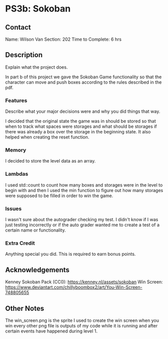 # PS3b: Sokoban

## Contact
Name: Wilson Van
Section: 202
Time to Complete: 6 hrs


## Description
Explain what the project does.

In part b of this project we gave the Sokoban Game functionality so that the character can move and push boxes according to the rules described in the pdf.

### Features
Describe what your major decisions were and why you did things that way.

I decided that the original state the game was in should be stored so that when to track what spaces were storages and what should be storages if there was already a box over the storage in the beginning state. It also helped when creating the reset function.

### Memory
I decided to store the level data as an array.

### Lambdas
I used std::count to count how many boxes and storages were in the level to begin with and then I used the min function to figure out how many storages were supposed to be filled in order to win the game.

### Issues
I wasn't sure about the autograder checking my test. I didn't know if I was just testing incorrectly or if the auto grader wanted me to create a test of a certain name or functionality.

### Extra Credit
Anything special you did.  This is required to earn bonus points.


## Acknowledgements

Kenney Sokoban Pack (CC0): https://kenney.nl/assets/sokoban
Win Screen: https://www.deviantart.com/chillyboombox2/art/You-Win-Screen-748805655

## Other Notes
The win_screen.png is the sprite I used to create the win screen when you win every other png file is outputs of my code while it is running and after certain events have happened during level 1.
